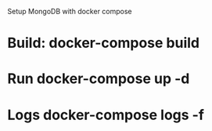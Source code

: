 Setup MongoDB with docker compose 
# Build: docker-compose build 
# Run docker-compose up -d 
# Logs docker-compose logs -f 
